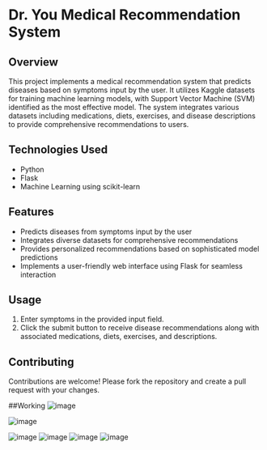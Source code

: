 # Dr. You Medical Recommendation System

## Overview
This project implements a medical recommendation system that predicts diseases based on symptoms input by the user. It utilizes Kaggle datasets for training machine learning models, with Support Vector Machine (SVM) identified as the most effective model. The system integrates various datasets including medications, diets, exercises, and disease descriptions to provide comprehensive recommendations to users.

## Technologies Used
- Python
- Flask
- Machine Learning using scikit-learn

## Features
- Predicts diseases from symptoms input by the user
- Integrates diverse datasets for comprehensive recommendations
- Provides personalized recommendations based on sophisticated model predictions
- Implements a user-friendly web interface using Flask for seamless interaction

## Usage
1. Enter symptoms in the provided input field.
2. Click the submit button to receive disease recommendations along with associated medications, diets, exercises, and descriptions.

## Contributing
Contributions are welcome! Please fork the repository and create a pull request with your changes.

##Working
![image](https://github.com/FawazSapa/MedicalRecommendationSystem/assets/114939768/a45aae59-b953-4155-8b29-b8d93a928e3f)

![image](https://github.com/FawazSapa/MedicalRecommendationSystem/assets/114939768/df80d629-4ffa-416e-9d00-a2372a0122d9)

![image](https://github.com/FawazSapa/MedicalRecommendationSystem/assets/114939768/3f7c5ed1-c0f8-41e3-becc-568314a13b6e)
![image](https://github.com/FawazSapa/MedicalRecommendationSystem/assets/114939768/cee185e7-cbd8-4294-bdd0-bcc9b4de64db)
![image](https://github.com/FawazSapa/MedicalRecommendationSystem/assets/114939768/aceb3a14-8a30-4e4c-86b0-decd0fcf0aa4)
![image](https://github.com/FawazSapa/MedicalRecommendationSystem/assets/114939768/ad743407-924c-44ba-b36e-3d9c250bf6fd)





